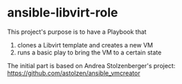 # ansible-libvirt-role
This project's purpose is to have a Playbook that
1) clones a Libvirt template and creates a new VM
2) runs a basic play to bring the VM to a certain state

The initial part is based on Andrea Stolzenberger's project:
https://github.com/astolzen/ansible_vmcreator
